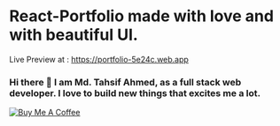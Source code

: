 # React-Portfolio made with love and with beautiful UI.

Live Preview at : https://portfolio-5e24c.web.app
### Hi there 👋 I am Md. Tahsif Ahmed, as a full stack web  developer. I love to build new things that excites me a lot.

 
<a href="https://www.buymeacoffee.com/sachinm" target="_blank"><img src="https://bmc-cdn.nyc3.digitaloceanspaces.com/BMC-button-images/custom_images/orange_img.png" alt="Buy Me A Coffee" style="height: auto !important;width: auto !important;" ></a>
